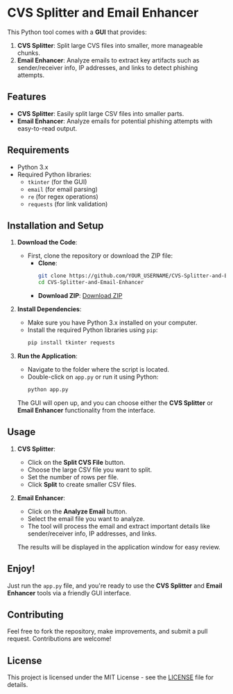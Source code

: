 # CVS Splitter and Email Enhancer

This Python tool comes with a **GUI** that provides:
1. **CVS Splitter**: Split large CVS files into smaller, more manageable chunks.
2. **Email Enhancer**: Analyze emails to extract key artifacts such as sender/receiver info, IP addresses, and links to detect phishing attempts.

## Features
- **CVS Splitter**: Easily split large CSV files into smaller parts.
- **Email Enhancer**: Analyze emails for potential phishing attempts with easy-to-read output.

## Requirements
- Python 3.x
- Required Python libraries:
  - `tkinter` (for the GUI)
  - `email` (for email parsing)
  - `re` (for regex operations)
  - `requests` (for link validation)

## Installation and Setup

1. **Download the Code**:
   - First, clone the repository or download the ZIP file:
     - **Clone**: 
       ```bash
       git clone https://github.com/YOUR_USERNAME/CVS-Splitter-and-Email-Enhancer.git
       cd CVS-Splitter-and-Email-Enhancer
       ```
     - **Download ZIP**: [Download ZIP](https://github.com/YOUR_USERNAME/CVS-Splitter-and-Email-Enhancer/archive/refs/heads/main.zip)

2. **Install Dependencies**:
   - Make sure you have Python 3.x installed on your computer.
   - Install the required Python libraries using `pip`:
     ```bash
     pip install tkinter requests
     ```

3. **Run the Application**:
   - Navigate to the folder where the script is located.
   - Double-click on `app.py` or run it using Python:
     ```bash
     python app.py
     ```

   The GUI will open up, and you can choose either the **CVS Splitter** or **Email Enhancer** functionality from the interface.

## Usage

1. **CVS Splitter**:
   - Click on the **Split CVS File** button.
   - Choose the large CSV file you want to split.
   - Set the number of rows per file.
   - Click **Split** to create smaller CSV files.

2. **Email Enhancer**:
   - Click on the **Analyze Email** button.
   - Select the email file you want to analyze.
   - The tool will process the email and extract important details like sender/receiver info, IP addresses, and links.
   
   The results will be displayed in the application window for easy review.

## Enjoy!
Just run the `app.py` file, and you're ready to use the **CVS Splitter** and **Email Enhancer** tools via a friendly GUI interface.

## Contributing

Feel free to fork the repository, make improvements, and submit a pull request. Contributions are welcome!

## License

This project is licensed under the MIT License - see the [LICENSE](LICENSE) file for details.
